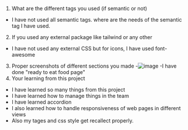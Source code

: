 1. What are the different tags you used (if semantic or not)
- I have not used all semantic tags. where are the needs of the semantic tag I have used.
 2. If you used any external package like tailwind or any other
- I have not used any external CSS but for icons, I have used font-awesome
 3. Proper screenshots of different sections you made
  -![image](https://github.com/greatlalbabu/Bikaner-wala/assets/57435578/b5121ce7-d6d4-40ea-a977-3b2275d5a599)
  -I have done "ready to eat food page"
  4. Your learning from this project
  - I have learned so many things from this project
  - I have learned how to manage things in the team
  - I have learned accordion
  - I also learned how to handle responsiveness of web pages in different views
  - Also my tages and css style get recallect properly.
